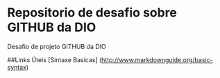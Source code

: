 # Repositorio de desafio sobre GITHUB da DIO

Desafio de projeto GITHUB da DIO

##Links Úteis
[Sintaxe Basicas] (http://www.markdownguide.org/basic-syntax)
